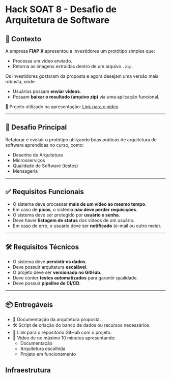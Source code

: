 # Hack SOAT 8 - Desafio de Arquitetura de Software

## 🏢 Contexto

A empresa **FIAP X** apresentou a investidores um protótipo simples que:
- Processa um vídeo enviado.
- Retorna as imagens extraídas dentro de um arquivo `.zip`.

Os investidores gostaram da proposta e agora desejam uma versão mais robusta, onde:
- Usuários possam **enviar vídeos**.
- Possam **baixar o resultado (arquivo zip)** via uma aplicação funcional.

📎 Projeto utilizado na apresentação:
[Link para o vídeo](https://drive.google.com/file/d/1aYCnARmf1KMvRs_HUishp8LUYL_yPlMA/view?usp=sharing)

---

## 🎯 Desafio Principal

Refatorar e evoluir o protótipo utilizando boas práticas de arquitetura de software aprendidas no curso, como:

- Desenho de Arquitetura
- Microsserviços
- Qualidade de Software (testes)
- Mensageria

---

## ✅ Requisitos Funcionais

- O sistema deve processar **mais de um vídeo ao mesmo tempo**.
- Em caso de **picos**, o sistema **não deve perder requisições**.
- O sistema deve ser protegido por **usuário e senha**.
- Deve haver **listagem de status** dos vídeos de um usuário.
- Em caso de erro, o usuário deve ser **notificado** (e-mail ou outro meio).

---

## 🛠️ Requisitos Técnicos

- O sistema deve **persistir os dados**.
- Deve possuir arquitetura **escalável**.
- O projeto deve ser **versionado no GitHub**.
- Deve conter **testes automatizados** para garantir qualidade.
- Deve possuir **pipeline de CI/CD**.

---

## 📦 Entregáveis

- 📄 Documentação da arquitetura proposta.
- 🛠️ Script de criação do banco de dados ou recursos necessários.
- 🔗 Link para o repositório GitHub com o projeto.
- 🎥 Vídeo de no máximo 10 minutos apresentando:
  - Documentação
  - Arquitetura escolhida
  - Projeto em funcionamento

## Infraestrutura



